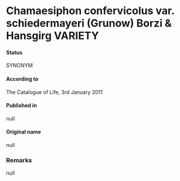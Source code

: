 # Chamaesiphon confervicolus var. schiedermayeri (Grunow) Borzi & Hansgirg VARIETY

#### Status
SYNONYM

#### According to
The Catalogue of Life, 3rd January 2011

#### Published in
null

#### Original name
null

### Remarks
null